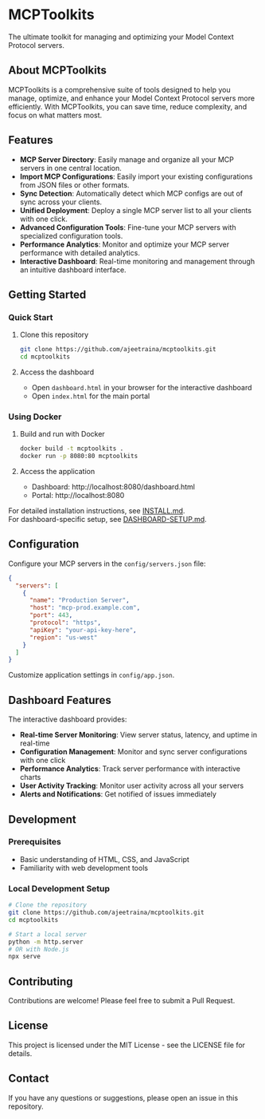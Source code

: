 # MCPToolkits

The ultimate toolkit for managing and optimizing your Model Context Protocol servers.

## About MCPToolkits

MCPToolkits is a comprehensive suite of tools designed to help you manage, optimize, and enhance your Model Context Protocol servers more efficiently. With MCPToolkits, you can save time, reduce complexity, and focus on what matters most.

## Features

- **MCP Server Directory**: Easily manage and organize all your MCP servers in one central location.
- **Import MCP Configurations**: Easily import your existing configurations from JSON files or other formats.
- **Sync Detection**: Automatically detect which MCP configs are out of sync across your clients.
- **Unified Deployment**: Deploy a single MCP server list to all your clients with one click.
- **Advanced Configuration Tools**: Fine-tune your MCP servers with specialized configuration tools.
- **Performance Analytics**: Monitor and optimize your MCP server performance with detailed analytics.
- **Interactive Dashboard**: Real-time monitoring and management through an intuitive dashboard interface.

## Getting Started

### Quick Start

1. Clone this repository
   ```bash
   git clone https://github.com/ajeetraina/mcptoolkits.git
   cd mcptoolkits
   ```

2. Access the dashboard
   - Open `dashboard.html` in your browser for the interactive dashboard
   - Open `index.html` for the main portal

### Using Docker

1. Build and run with Docker
   ```bash
   docker build -t mcptoolkits .
   docker run -p 8080:80 mcptoolkits
   ```

2. Access the application
   - Dashboard: http://localhost:8080/dashboard.html
   - Portal: http://localhost:8080

For detailed installation instructions, see [INSTALL.md](./INSTALL.md).  
For dashboard-specific setup, see [DASHBOARD-SETUP.md](./DASHBOARD-SETUP.md).

## Configuration

Configure your MCP servers in the `config/servers.json` file:

```json
{
  "servers": [
    {
      "name": "Production Server",
      "host": "mcp-prod.example.com",
      "port": 443,
      "protocol": "https",
      "apiKey": "your-api-key-here",
      "region": "us-west"
    }
  ]
}
```

Customize application settings in `config/app.json`.

## Dashboard Features

The interactive dashboard provides:

- **Real-time Server Monitoring**: View server status, latency, and uptime in real-time
- **Configuration Management**: Monitor and sync server configurations with one click
- **Performance Analytics**: Track server performance with interactive charts
- **User Activity Tracking**: Monitor user activity across all your servers
- **Alerts and Notifications**: Get notified of issues immediately

## Development

### Prerequisites

- Basic understanding of HTML, CSS, and JavaScript
- Familiarity with web development tools

### Local Development Setup

```bash
# Clone the repository
git clone https://github.com/ajeetraina/mcptoolkits.git
cd mcptoolkits

# Start a local server
python -m http.server
# OR with Node.js
npx serve
```

## Contributing

Contributions are welcome! Please feel free to submit a Pull Request.

## License

This project is licensed under the MIT License - see the LICENSE file for details.

## Contact

If you have any questions or suggestions, please open an issue in this repository.
